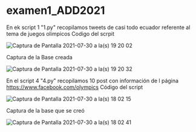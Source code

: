 # examen1_ADD2021

En ek script 1 "1.py" recopilamos tweets de casi todo ecuador referente al tema de juegos olimpicos
Codigo del scrpit

![Captura de Pantalla 2021-07-30 a la(s) 19 20 02](https://user-images.githubusercontent.com/66568293/127722734-603527af-a814-408e-9a8e-fa816f56be09.png)

Captura de la Base creada

![Captura de Pantalla 2021-07-30 a la(s) 19 20 32](https://user-images.githubusercontent.com/66568293/127722748-c2d61131-bd60-43eb-aa9b-0bd325b65103.png)



En el script 4 "4.py" recopilamos 10 post con información de l página https://www.facebook.com/olympics
Código del script

![Captura de Pantalla 2021-07-30 a la(s) 18 02 15](https://user-images.githubusercontent.com/66568293/127719502-7c2cbd9c-9dc7-48fa-8c27-3e1351ceb2f3.png)

Captura de la base que se creó

![Captura de Pantalla 2021-07-30 a la(s) 18 02 41](https://user-images.githubusercontent.com/66568293/127719520-37c4b03e-520e-4c20-ac89-702559b918eb.png)



